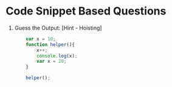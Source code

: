 # Code Snippet Based Questions

1. Guess the Output: [Hint - Hoisting]
    ```Javascript
        var x = 10;
        function helper(){
            x++;
            console.log(x);
            var x = 20;
        }

        helper();